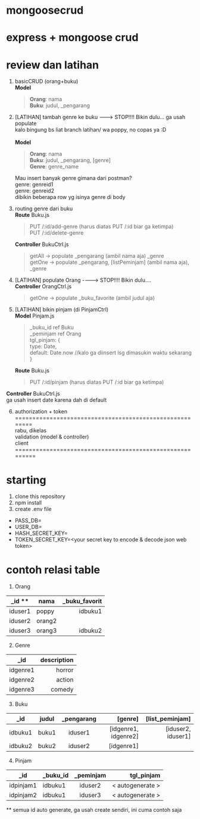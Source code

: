 # mongoosecrud
express + mongoose crud
========================================================
review dan latihan
========================================================
1. basicCRUD (orang+buku)<br/>
 __Model__ <br/>
   >__Orang__: nama <br/>
    __Buku__: judul, _pengarang
2. [LATIHAN] tambah genre ke buku ---> STOP!!!! Bikin dulu... ga usah populate <br/>
 kalo bingung bs liat branch latihan/ wa poppy, no copas ya :D <br/><br/>
  __Model__ <br/>
    > __Orang__: nama <br/>
     __Buku__: judul, _pengarang, [genre] <br/>
     __Genre__: genre_name

   Mau insert banyak genre gimana dari postman? <br/>
   genre: genreid1<br/>
   genre: genreid2<br/>
   dibikin beberapa row yg isinya genre di body<br/>
 
3. routing genre dari buku<br/>
  __Route__ Buku.js<br/>
    > PUT /:id/add-genre (harus diatas PUT /:id biar ga ketimpa)<br/>
      PUT /:id/delete-genre<br/>
      
    __Controller__ BukuCtrl.js<br/>
     > getAll -> populate _pengarang (ambil nama aja) _genre<br/>
        getOne -> populate _pengarang, [listPeminjam] (ambil nama aja), _genre<br/>
4. [LATIHAN] populate Orang ----> STOP!!!! Bikin dulu....<br/>
  __Controller__ OrangCtrl.js
     > getOne -> populate _buku_favorite (ambil judul aja)
5. [LATIHAN] bikin pinjam (di PinjamCtrl)<br/>
   __Model__ Pinjam.js<br/> 
    >_buku_id ref Buku<br/>
    _peminjam ref Orang<br/>
    tgl_pinjam: {<br/>
         type: Date,<br/>
         default: Date.now //kalo ga diinsert lsg dimasukin waktu sekarang<br/>
    }<br/>
    
   __Route__ Buku.js<br/>
    > PUT /:id/pinjam (harus diatas PUT /:id biar ga ketimpa)<br/>
    
  __Controller__ BukuCtrl.js<br/>
    ga usah insert date karena dah di default 
  
6. authorization + token<br/>
========================================================<br/>
rabu, dikelas<br/>
validation (model & controller)<br/>
client<br/>
=========================================================

# starting
1. clone this repository
2. npm install
3. create .env file 
 - PASS_DB=<your db password>
 - USER_DB=<your db username>
 - HASH_SECRET_KEY=<your secret key to hash password>
 - TOKEN_SECRET_KEY=<your secret key to encode & decode json web token>

# contoh relasi table
1. Orang

| _id **      | nama      | _buku_favorit  |
| ----------- | --------- | --------------:|
| iduser1     | poppy     | idbuku1        |
| iduser2     | orang2    |                |
| iduser3     | orang3    | idbuku2        |

2. Genre

| _id         | description   |
| ----------- | -------------:|
| idgenre1    | horror        |
| idgenre2    | action        |
| idgenre3    | comedy        |

3. Buku

| _id         | judul         | _pengarang     | [genre]              |  [list_peminjam]   |
| ----------- | ------------- |:--------------:| --------------------:| ------------------:| 
| idbuku1     | buku1         |  iduser1       | [idgenre1, idgenre2] | [iduser2, iduser1] |
| idbuku2     | buku2         |  iduser2       | [idgenre1]           |                    |

4. Pinjam

| _id         | _buku_id      | _peminjam      | tgl_pinjam       |
| ----------- | ------------- |:--------------:| ----------------:|
| idpinjam1    | idbuku1       |  iduser2      | < autogenerate > |
| idpinjam2    | idbuku1       |  iduser3      | < autogenerate > |

** semua id auto generate, ga usah create sendiri, ini cuma contoh saja

